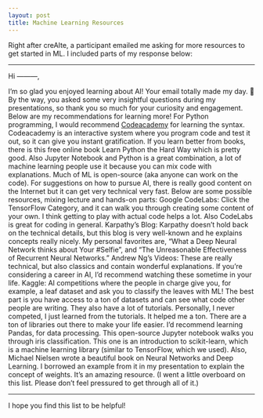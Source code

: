 ```yaml
---
layout: post
title: Machine Learning Resources
---
```


Right after creAIte, a participant emailed me asking for more resources to get started in ML. I included parts of my response below:

*************************************************************************************

Hi ———,

I’m so glad you enjoyed learning about AI! Your email totally made my day. 🙂 By the way, you asked some very insightful questions during my presentations, so thank you so much for your curiosity and engagement.
Below are my recommendations for learning more!
For Python programming, I would recommend [Codeacademy](https://www.codecademy.com/) for learning the syntax. Codeacademy is an interactive system where you program code and test it out, so it can give you instant gratification. If you learn better from books, there is this free online book Learn Python the Hard Way which is pretty good.
Also Jupyter Notebook and Python is a great combination, a lot of machine learning people use it because you can mix code with explanations. Much of ML is open-source (aka anyone can work on the code).
For suggestions on how to pursue AI, there is really good content on the Internet but it can get very technical very fast. Below are some possible resources, mixing lecture and hands-on parts:
Google CodeLabs: Click the TensorFlow Category, and it can walk you through creating some content of your own. I think getting to play with actual code helps a lot. Also CodeLabs is great for coding in general.
Karpathy’s Blog: Karpathy doesn’t hold back on the technical details, but this blog is very well-known and he explains concepts really nicely. My personal favorites are, “What a Deep Neural Network thinks about Your #Selfie”, and “The Unreasonable Effectiveness of Recurrent Neural Networks.”
Andrew Ng’s Videos: These are really technical, but also classics and contain wonderful explanations. If you’re considering a career in AI, I’d recommend watching these sometime in your life.
Kaggle: AI competitions where the people in charge give you, for example, a leaf dataset and ask you to classify the leaves with ML! The best part is you have access to a ton of datasets and can see what code other people are writing. They also have a lot of tutorials. Personally, I never competed, I just learned from the tutorials. It helped me a ton.
There are a ton of libraries out there to make your life easier. I’d recommend learning Pandas, for data processing.
This open-source Jupyter notebook walks you through iris classification. This one is an introduction to scikit-learn, which is a machine learning library (similar to TensorFlow, which we used).
Also, Michael Nielsen wrote a beautiful book on Neural Networks and Deep Learning. I borrowed an example from it in my presentation to explain the concept of weights. It’s an amazing resource.
(I went a little overboard on this list. Please don’t feel pressured to get through all of it.)
*************************************************************************************
I hope you find this list to be helpful!
